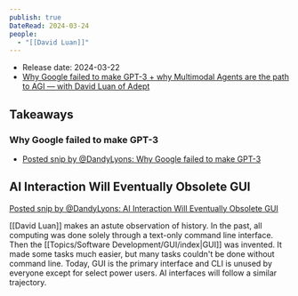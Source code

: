 ```yaml
---
publish: true
DateRead: 2024-03-24
people:
  - "[[David Luan]]"
---
```

- Release date: 2024-03-22
- [Why Google failed to make GPT-3 + why Multimodal Agents are the path to AGI — with David Luan of Adept](https://www.latent.space/p/adept)
## Takeaways
### Why Google failed to make GPT-3
- [Posted snip by @DandyLyons: Why Google failed to make GPT-3](https://share.snipd.com/post/98779fc7-8b68-4565-8b83-4c5b8e2f4973) 

## AI Interaction Will Eventually Obsolete GUI
[Posted snip by @DandyLyons: AI Interaction Will Eventually Obsolete GUI](https://share.snipd.com/post/b1cd6966-a2c7-4960-b68a-24d21687010e)

[[David Luan]] makes an astute observation of history. In the past, all computing was done solely through a text-only command line interface. Then the [[Topics/Software Development/GUI/index|GUI]] was invented. It made some tasks much easier, but many tasks couldn't be done without command line. Today, GUI is the primary interface and CLI is unused by everyone except for select power users. AI interfaces will follow a similar trajectory. 